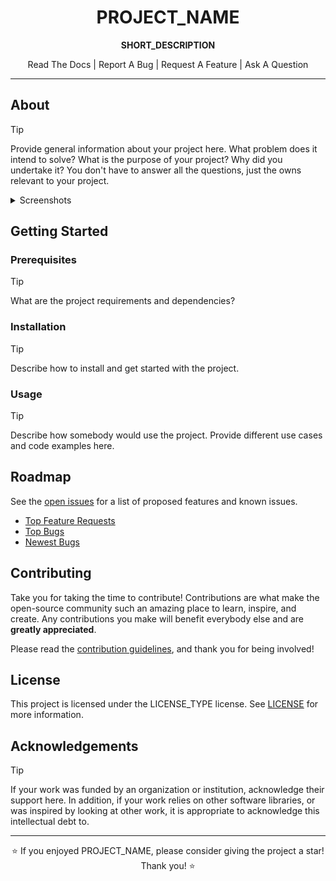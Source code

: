 <div align="center" markdown>

# PROJECT_NAME

**SHORT_DESCRIPTION**

Read The Docs | Report A Bug | Request A Feature | Ask A Question

</div>

--------------------------------------------------------------------------------------------------------------------------------------------

## About

> [!TIP]
> Provide general information about your project here. What problem does it intend to solve? What is the purpose of your project? Why did
> you undertake it? You don't have to answer all the questions, just the owns relevant to your project.

<details markdown>
<summary>Screenshots</summary>

> [!TIP]
> Provide screenshots of your project here.

</details>

## Getting Started

### Prerequisites

> [!TIP]
> What are the project requirements and dependencies?

### Installation

> [!TIP]
> Describe how to install and get started with the project.

### Usage

> [!TIP]
> Describe how somebody would use the project. Provide different use cases and code examples here.

## Roadmap

See the [open issues]() for a list of proposed features and known issues.

- [Top Feature Requests]()
- [Top Bugs]()
- [Newest Bugs]()

## Contributing

Take you for taking the time to contribute! Contributions are what make the open-source community such an amazing place to learn, inspire,
and create. Any contributions you make will benefit everybody else and are **greatly appreciated**.

Please read the [contribution guidelines][contributing], and thank you for being involved!

## License

This project is licensed under the LICENSE_TYPE license. See [LICENSE][license] for more information.

## Acknowledgements

> [!TIP]
> If your work was funded by an organization or institution, acknowledge their support here. In addition, if your work relies on other
> software libraries, or was inspired by looking at other work, it is appropriate to acknowledge this intellectual debt to.

--------------------------------------------------------------------------------------------------------------------------------------------

<div align="center" markdown>

⭐ If you enjoyed PROJECT_NAME, please consider giving the project a star! Thank you! ⭐

</div>

<!-- URLs -->
[license]: https://github.com/kgreen1200/PROJECT_NAME/blob/main/LICENSE
[contributing]: docs/CONTRIBUTING.md